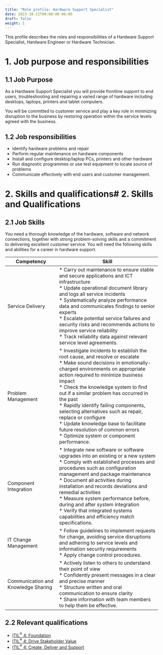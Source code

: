 ```yaml
---
title: "Role profile: Hardware Support Specialist"
date: 2023-10-21T00:00:00-06:00
draft: false
weight: 1
---
```


This profile describes the roles and responsibilities of a Hardware Support Specialist, Hardware Engineer or Hardware Technician.

# 1. Job purpose and responsibilities
## 1.1 Job Purpose
As a Hardware Support Specialist you will provide frontline support to end users, troubleshooting and repairing a varied range of hardware including desktops, laptops, printers and tablet computers.

You will be committed to customer service and play a key role in minimizing disruption to the business by restoring operation within the service levels agreed with the business.

## 1.2 Job responsibilities
- Identify hardware problems and repair
- Perform regular maintenance on hardware components
- Install and configure desktop/laptop PCs, printers and other hardware
- Run diagnostic programmes or use test equipment to locate source of problems
- Communicate effectively with end users and customer management.

# 2. Skills and qualifications# 2. Skills and Qualifications
## 2.1 Job Skills
You need a thorough knowledge of the hardware, software and network connections, together with strong problem-solving skills and a commitment to delivering excellent customer service. You will need the following skills and abilities for a career in hardware support.

| Competency                          | Skill                                                                                                                                                                                                                                                                                                                                                                                                                                                                                                                                                            |
| ----------------------------------- | ---------------------------------------------------------------------------------------------------------------------------------------------------------------------------------------------------------------------------------------------------------------------------------------------------------------------------------------------------------------------------------------------------------------------------------------------------------------------------------------------------------------------------------------------------------------- |
| Service Delivery                    | * Carry out maintenance to ensure stable and secure applications and ICT infrastructure <br />  * Update operational document library and logs all service incidents <br />  * Systematically analyze performance data and communicates findings to senior experts <br />  * Escalate potential service failures and security risks and recommends actions to improve service reliability <br />  * Track reliability data against relevant service level agreements. <br />                                                                                     |
| Problem Management                  | * Investigate incidents to establish the root cause, and resolve or escalate <br />  * Make sound decisions in emotionally-charged environments on appropriate action required to minimize business impact <br />  * Check the knowledge system to find out if a similar problem has occurred in the past <br />  * Rapidly identify failing components, selecting alternatives such as repair, replace or configure <br />  * Update knowledge base to facilitate future resolution of common errors <br />  * Optimize system or component performance. <br /> |
| Component Integration               | * Integrate new software or software upgrades into an existing or a new system <br />  * Comply with established processes and procedures such as configuration management and package maintenance <br />  * Document all activities during installation and records deviations and remedial activities <br />  * Measure system performance before, during and after system integration <br />  * Verify that integrated systems capabilities and efficiency match specifications. <br />                                                                       |
| IT Change Management                | * Follow guidelines to implement requests for change, avoiding service disruptions and adhering to service levels and information security requirements <br />  * Apply change control procedures. <br />                                                                                                                                                                                                                                                                                                                                                        |
| Communication and Knowledge Sharing | * Actively listen to others to understand their point of view <br />  * Confidently present messages in a clear and precise manner <br />  * Structure written and oral communication to ensure clarity <br />  * Share information with team members to help them be effective. <br />                                                                                                                                                                                                                                                                          |

## 2.2 Relevant qualifications
- [ITIL<sup>®</sup> 4: Foundation](https://www.axelos.com/certifications/itil-service-management/itil-4-foundation)
- [ITIL<sup>®</sup> 4: Drive Stakeholder Value](https://www.axelos.com/certifications/itil-service-management/managing-professional/drive-stakeholder-value)
- [ITIL<sup>®</sup> 4: Create, Deliver and Support](https://www.axelos.com/certifications/itil-service-management/managing-professional/create-deliver-and-support)
